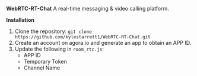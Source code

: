 **WebRTC-RT-Chat**
A real-time messaging & video calling platform.

**Installation**
1. Clone the repository: `git clone https://github.com/kylestarrett1/WebRTC-RT-Chat.git`
2. Create an account on agora.io and generate an app to obtain an APP ID.
3. Update the following in `room_rtc.js`: 
    - APP ID
    - Temporary Token
    - Channel Name
